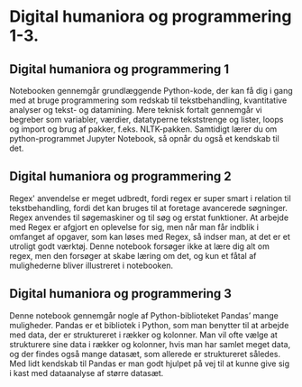 # Digital humaniora og programmering 1-3.

## Digital humaniora og programmering 1
Notebooken gennemgår grundlæggende Python-kode, der kan få dig i gang med at bruge programmering som redskab til tekstbehandling, kvantitative analyser og tekst- og datamining. Mere teknisk fortalt gennemgår vi begreber som variabler, værdier, datatyperne tekststrenge og lister, loops og import og brug af pakker, f.eks. NLTK-pakken. Samtidigt lærer du om python-programmet Jupyter Notebook, så opnår du også et kendskab til det.

## Digital humaniora og programmering 2
Regex' anvendelse er meget udbredt, fordi regex er super smart i relation til tekstbehandling, fordi det kan bruges til at foretage avancerede søgninger. Regex anvendes til søgemaskiner og til søg og erstat funktioner. At arbejde med Regex er afgjort en oplevelse for sig, men når man får indblik i omfanget af opgaver, som kan løses med Regex, så indser man, at det er et utroligt godt værktøj. Denne notebook forsøger ikke at lære dig alt om regex, men den forsøger at skabe læring om det, og kun et fåtal af mulighederne bliver illustreret i notebooken.

## Digital humaniora og programmering 3
Denne notebook gennemgår nogle af Python-biblioteket Pandas’ mange muligheder. Pandas er et bibliotek i Python, som man benytter til at arbejde med data, der er struktureret i rækker og kolonner. Man vil ofte vælge at strukturere sine data i rækker og kolonner, hvis man har samlet meget data, og der findes også mange datasæt, som allerede er struktureret således. Med lidt kendskab til Pandas er man godt hjulpet på vej til at kunne give sig i kast med dataanalyse af større datasæt.
